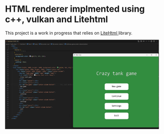 # HTML renderer implmented using c++, vulkan and Litehtml
This project is a work in progress that relies on <a href="https://github.com/litehtml/litehtml"> LiteHtml </a> library.

<img src="assets/readme/example0.png"/>